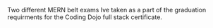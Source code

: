 Two different MERN belt exams Ive taken as a part of the graduation requirments for the Coding Dojo full stack certificate.
